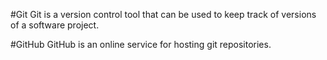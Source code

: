 #Git
Git is a version control tool that can be used to keep track of versions of a software project.

#GitHub
GitHub is an online service for hosting git repositories.